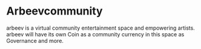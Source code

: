 # Arbeevcommunity
arbeev is a virtual community  entertainment space and empowering artists.  arbeev will have its own Coin as a community currency in this space as Governance and more.  
